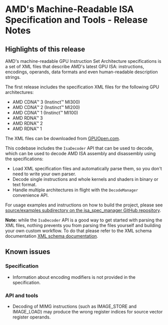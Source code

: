 # AMD's Machine-Readable ISA Specification and Tools - Release Notes #

## Highlights of this release ##

AMD's machine-readable GPU Instruction Set Architecture specifications is a set of XML files that describe AMD's latest GPU ISA: instructions, encodings, operands, data formats and even human-readable description strings. 

The first release includes the specification XML files for the following GPU architectures:
* AMD CDNA™ 3 (Instinct™ MI300)
* AMD CDNA™ 2 (Instinct™ MI200)
* AMD CDNA™ 1 (Instinct™ MI100)
* AMD RDNA™ 3
* AMD RDNA™ 2
* AMD RDNA™ 1

The XML files can be downloaded from [GPUOpen.com](https://gpuopen.com/machine-readable-isa/).

This codebase includes the `IsaDecoder` API that can be used to decode, which can be used to decode AMD ISA assembly and disassembly using the specifications:
* Load XML specification files and automatically parse them, so you don't need to write your own parser.
* Decode single instructions and whole kernels and shaders in binary or text format.
* Handle multiple architectures in flight with the `DecodeManager` convenience API.

For usage examples and instructions on how to build the project, please see [source/examples subdirectory on the isa_spec_manager GitHub repository](https://github.com/GPUOpen-Tools/isa_spec_manager).

**Note:** while the `IsaDecoder` API is a good way to get started with parsing the XML files, nothing prevents you from parsing the files yourself and building your own custom workflow. To do that please refer to the XML schema documentation [XML schema documentation](https://github.com/GPUOpen-Tools/isa_spec_manager/blob/main/documentation/spec_documentation.md).

## Known issues ##

### Specification ###
* Information about encoding modifiers is not provided in the specification.

### API and tools ###

* Decoding of MIMG instructions (such as IMAGE_STORE and IMAGE_LOAD) may produce the wrong register indices for source vector register operands.

